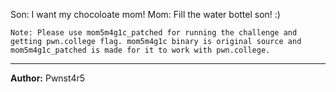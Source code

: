 Son: I want my chocoloate mom!
Mom: Fill the water bottel son! :)

`Note: Please use mom5m4g1c_patched for running the challenge and getting pwn.college flag. mom5m4g1c binary is original source and mom5m4g1c_patched is made for it to work with pwn.college.`

---
**Author:** Pwnst4r5